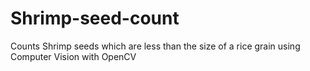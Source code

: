 # Shrimp-seed-count
Counts Shrimp seeds which are less than the size of a rice grain using Computer Vision with OpenCV
